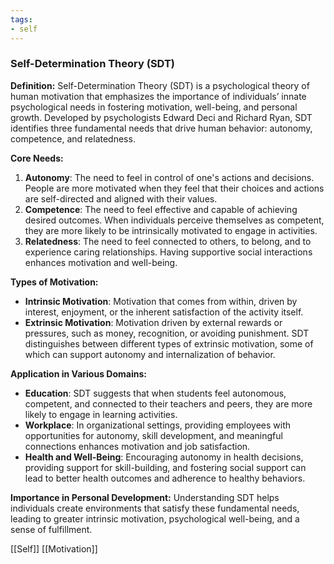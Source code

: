 ```yaml
---
tags:
- self
---
```


### Self-Determination Theory (SDT)

**Definition:** Self-Determination Theory (SDT) is a psychological theory of human motivation that emphasizes the importance of individuals’ innate psychological needs in fostering motivation, well-being, and personal growth. Developed by psychologists Edward Deci and Richard Ryan, SDT identifies three fundamental needs that drive human behavior: autonomy, competence, and relatedness.

**Core Needs:**

1. **Autonomy**: The need to feel in control of one's actions and decisions. People are more motivated when they feel that their choices and actions are self-directed and aligned with their values.
2. **Competence**: The need to feel effective and capable of achieving desired outcomes. When individuals perceive themselves as competent, they are more likely to be intrinsically motivated to engage in activities.
3. **Relatedness**: The need to feel connected to others, to belong, and to experience caring relationships. Having supportive social interactions enhances motivation and well-being.

**Types of Motivation:**

- **Intrinsic Motivation**: Motivation that comes from within, driven by interest, enjoyment, or the inherent satisfaction of the activity itself.
- **Extrinsic Motivation**: Motivation driven by external rewards or pressures, such as money, recognition, or avoiding punishment. SDT distinguishes between different types of extrinsic motivation, some of which can support autonomy and internalization of behavior.

**Application in Various Domains:**

- **Education**: SDT suggests that when students feel autonomous, competent, and connected to their teachers and peers, they are more likely to engage in learning activities.
- **Workplace**: In organizational settings, providing employees with opportunities for autonomy, skill development, and meaningful connections enhances motivation and job satisfaction.
- **Health and Well-Being**: Encouraging autonomy in health decisions, providing support for skill-building, and fostering social support can lead to better health outcomes and adherence to healthy behaviors.

**Importance in Personal Development:** Understanding SDT helps individuals create environments that satisfy these fundamental needs, leading to greater intrinsic motivation, psychological well-being, and a sense of fulfillment.

[[Self]]  [[Motivation]]
